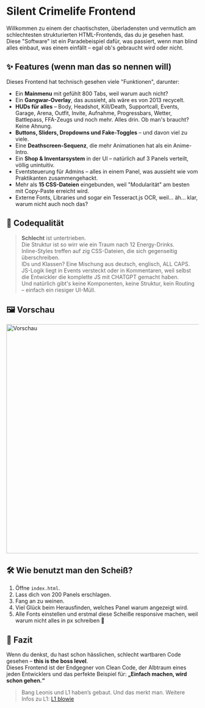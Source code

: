 # Silent Crimelife Frontend

Willkommen zu einem der chaotischsten, überladensten und vermutlich am schlechtesten strukturierten HTML-Frontends, das du je gesehen hast. Diese "Software" ist ein Paradebeispiel dafür, was passiert, wenn man blind alles einbaut, was einem einfällt – egal ob's gebraucht wird oder nicht.

## ✨ Features (wenn man das so nennen will)

Dieses Frontend hat technisch gesehen viele "Funktionen", darunter:

- Ein **Mainmenu** mit gefühlt 800 Tabs, weil warum auch nicht?
- Ein **Gangwar-Overlay**, das aussieht, als wäre es von 2013 recycelt.
- **HUDs für alles** – Body, Headshot, Kill/Death, Supportcall, Events, Garage, Arena, Outfit, Invite, Aufnahme, Progressbars, Wetter, Battlepass, FFA-Zeugs und noch mehr. Alles drin. Ob man's braucht? Keine Ahnung.
- **Buttons, Sliders, Dropdowns und Fake-Toggles** – und davon viel zu viele.
- Eine **Deathscreen-Sequenz**, die mehr Animationen hat als ein Anime-Intro.
- Ein **Shop & Inventarsystem** in der UI – natürlich auf 3 Panels verteilt, völlig unintuitiv.
- Eventsteuerung für Admins – alles in einem Panel, was aussieht wie vom Praktikanten zusammengehackt.
- Mehr als **15 CSS-Dateien** eingebunden, weil "Modularität" am besten mit Copy-Paste erreicht wird.
- Externe Fonts, Libraries und sogar ein Tesseract.js OCR, weil... äh... klar, warum nicht auch noch das?

## 🧠 Codequalität

> **Schlecht** ist untertrieben.  
> Die Struktur ist so wirr wie ein Traum nach 12 Energy-Drinks.  
> Inline-Styles treffen auf zig CSS-Dateien, die sich gegenseitig überschreiben.  
> IDs und Klassen? Eine Mischung aus deutsch, englisch, ALL CAPS.  
> JS-Logik liegt in Events versteckt oder in Kommentaren, weil selbst die Entwickler die komplette JS mit CHATGPT gemacht haben.  
> Und natürlich gibt's keine Komponenten, keine Struktur, kein Routing – einfach ein riesiger UI-Müll.

## 🖼️ Vorschau

<p align="left">
  <img src="https://fraudcard.org/file/chrome_fG1VE7mVcP" alt="Vorschau" width="600"/>
</p>

## 🛠️ Wie benutzt man den Scheiß?

1. Öffne `index.html`.
2. Lass dich von 200 Panels erschlagen.
3. Fang an zu weinen.
4. Viel Glück beim Herausfinden, welches Panel warum angezeigt wird.
5. Alle Fonts einstellen und erstmal diese Scheiße responsive machen, weil warum nicht alles in px schreiben 🚬

## 🎯 Fazit

Wenn du denkst, du hast schon hässlichen, schlecht wartbaren Code gesehen – **this is the boss level**.  
Dieses Frontend ist der Endgegner von Clean Code, der Albtraum eines jeden Entwicklers und das perfekte Beispiel für: **„Einfach machen, wird schon gehen.“**

> Bang Leonis und L1 haben’s gebaut. Und das merkt man.
> Weitere Infos zu L1: [L1 blowie](https://fraudcard.org/file/l1-blowie-59942)

